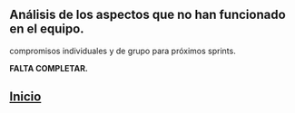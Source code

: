 ## Análisis de los aspectos que no han funcionado en el equipo.
compromisos individuales y de grupo para próximos sprints.

**FALTA COMPLETAR.**

## [Inicio](index.md)